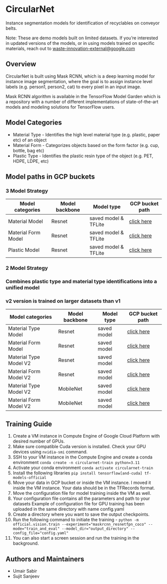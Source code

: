 # CircularNet

Instance segmentation models for identification of recyclables on conveyor
belts.

Note: These are demo models built on limited datasets. If you’re interested in
updated versions of the models, or in using models trained on specific
materials, reach out to waste-innovation-external@google.com

## Overview

CircularNet is built using Mask RCNN, which is a deep learning model for
instance image segmentation, where the goal is to assign instance level labels
(e.g. person1, person2, cat) to every pixel in an input image.

Mask RCNN algorithm is available in the TensorFlow Model Garden which is a
repository with a number of different implementations of state-of-the-art models
and modeling solutions for TensorFlow users.

## Model Categories

-   Material Type - Identifies the high level material type (e.g. plastic, paper
    etc) of an object
-   Material Form - Categorizes objects based on the form factor (e.g. cup,
    bottle, bag etc)
-   Plastic Type - Identifies the plastic resin type of the object (e.g. PET,
    HDPE, LDPE, etc)

## Model paths in GCP buckets

### 3 Model Strategy

| Model categories | Model backbone | Model type | GCP bucket path |
| ------ | ------ | ----- | ------ |
| Material Model | Resnet | saved model & TFLite | [click here](https://storage.googleapis.com/tf_model_garden/vision/waste_identification_ml/material_model.zip) |
| Material Form Model | Resnet | saved model & TFLite | [click here](https://storage.googleapis.com/tf_model_garden/vision/waste_identification_ml/material_form_model.zip) |
|Plastic Model | Resnet | saved model & TFLite | [click here](https://storage.googleapis.com/tf_model_garden/vision/waste_identification_ml/plastic_types_model.zip) |

### 2 Model Strategy
### Combines plastic type and material type identifications into a unified model
### v2 version is trained on larger datasets than v1

Model categories | Model backbone | Model type  | GCP bucket path |
| ------ | ------ | ----- | ------ |
Material Type Model | Resnet | saved model | [click here](https://storage.googleapis.com/tf_model_garden/vision/waste_identification_ml/two_model_strategy/material/material_version_2.zip)
Material Form Model | Resnet | saved model | [click here](https://storage.googleapis.com/tf_model_garden/vision/waste_identification_ml/two_model_strategy/material_form/material_form_version_2.zip)
Material Type Model V2 | Resnet | saved model | [click here](https://storage.googleapis.com/tf_model_garden/vision/waste_identification_ml/resnet_material_v2.zip)
Material Form Model V2 | Resnet | saved model | [click here](https://storage.googleapis.com/tf_model_garden/vision/waste_identification_ml/resnet_material_form_v2.zip)
Material Type Model V2| MobileNet | saved model | [click here](https://storage.googleapis.com/tf_model_garden/vision/waste_identification_ml/mobilenet_material.zip)
Material Form Model V2| MobileNet | saved model | [click here](https://storage.googleapis.com/tf_model_garden/vision/waste_identification_ml/mobilenet_material_form.zip)


## Training Guide

1.  Create a VM instance in Compute Engine of Google Cloud Platform with desired
    number of GPUs.
2.  Make sure compatible Cuda version is installed. Check your GPU devices using
    `nvidia-smi` command.
3.  SSH to your VM instance in the Compute Engine and create a conda environment
    `conda create -n circularnet-train python=3.11`
4. Activate your conda environment
    `conda activate circularnet-train`
5. Install the following libraries
    `pip install tensorflow[and-cuda] tf-models-official`
6. Move your data in GCP bucket or inside the VM instance. I moved it inside
   the VM instance. Your data should be in the TFRecords format.
7. Move the configuration file for model training inside the VM as well.
8. Your configuration file contains all the parameters and path to your datasets
   Example of configuration file for GPU training has been uploaded in the same
   directory with name config.yaml
8. Create a directory where you want to save the output checkpoints.
9. Run the following command to initiate the training -
    `python -m official.vision.train --experiment="maskrcnn_resnetfpn_coco"
    --mode="train_and_eval" --model_dir="output_directory"
    --config_file="config.yaml"`
10. You can also start a screen session and run the training in the background.


## Authors and Maintainers
- Umair Sabir
- Sujit Sanjeev